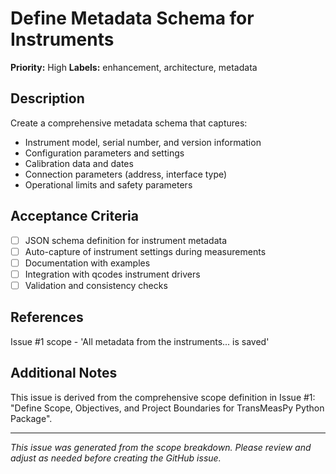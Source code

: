 # Define Metadata Schema for Instruments

**Priority:** High
**Labels:** enhancement, architecture, metadata

## Description

Create a comprehensive metadata schema that captures:
- Instrument model, serial number, and version information
- Configuration parameters and settings
- Calibration data and dates
- Connection parameters (address, interface type)
- Operational limits and safety parameters

## Acceptance Criteria

- [ ] JSON schema definition for instrument metadata
- [ ] Auto-capture of instrument settings during measurements
- [ ] Documentation with examples
- [ ] Integration with qcodes instrument drivers
- [ ] Validation and consistency checks

## References

Issue #1 scope - 'All metadata from the instruments... is saved'

## Additional Notes

This issue is derived from the comprehensive scope definition in Issue #1: "Define Scope, Objectives, and Project Boundaries for TransMeasPy Python Package".

---

*This issue was generated from the scope breakdown. Please review and adjust as needed before creating the GitHub issue.*
